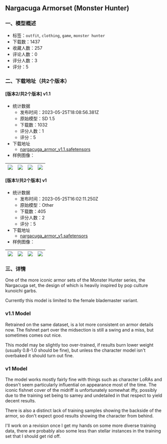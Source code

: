 ## Nargacuga Armorset (Monster Hunter)
### 一、模型概述

- 标签：`outfit`, `clothing`, `game`, `monster hunter`
- 下载数：1437
- 收藏人数：257
- 评论人数：0
- 评分人数：3
- 评分：5

### 二、下载地址（共2个版本）

#### [版本2/共2个版本] v1.1

- 统计数据
  - 发布时间：2023-05-25T18:08:56.381Z
  - 原始模型：SD 1.5
  - 下载数：1032
  - 评分人数：1
  - 评分：5
- 下载地址
  - [nargacuga_armor_v1.1.safetensors](https://civitai.com/api/download/models/80896)
- 样例图像：

| <img src="https://image.civitai.com/xG1nkqKTMzGDvpLrqFT7WA/fa121087-caba-46b7-bbde-c657bddf831d/width=450/908431.jpeg" /> | <img src="https://image.civitai.com/xG1nkqKTMzGDvpLrqFT7WA/fefbee97-9626-4691-b022-9ae7e2f9a476/width=450/909813.jpeg" /> | <img src="https://image.civitai.com/xG1nkqKTMzGDvpLrqFT7WA/c8b34dbf-6c31-4b0e-abf3-2746da963804/width=450/909685.jpeg" /> | <img src="https://image.civitai.com/xG1nkqKTMzGDvpLrqFT7WA/6734d265-a866-4e6e-9ad7-e38c4daa5372/width=450/908538.jpeg" /> |
| ---- | ---- | ---- | ---- |

#### [版本1/共2个版本] v1

- 统计数据
  - 发布时间：2023-05-25T16:02:11.250Z
  - 原始模型：Other
  - 下载数：405
  - 评分人数：2
  - 评分：5
- 下载地址
  - [nargacuga_armor_v1.safetensors](https://civitai.com/api/download/models/64240)
- 样例图像：

| <img src="https://image.civitai.com/xG1nkqKTMzGDvpLrqFT7WA/868c7d45-61e3-41ed-998f-598c23e7b14f/width=450/859223.jpeg" /> | <img src="https://image.civitai.com/xG1nkqKTMzGDvpLrqFT7WA/12403bdc-9588-48b5-a452-d53f72a48ced/width=450/859112.jpeg" /> | <img src="https://image.civitai.com/xG1nkqKTMzGDvpLrqFT7WA/de398260-31e6-4dcf-b532-873bf683c815/width=450/860164.jpeg" /> | <img src="https://image.civitai.com/xG1nkqKTMzGDvpLrqFT7WA/d534adce-65c5-4f8b-ace4-8434bbc35559/width=450/860192.jpeg" /> |
| ---- | ---- | ---- | ---- |


### 三、详情
<p>One of the more iconic armor sets of the Monster Hunter series, the Nargacuga set, the design of which is heavily inspired by pop culture kunoichi garbs.</p><p>Currently this model is limited to the female blademaster variant.</p><h3>v1.1 Model</h3><p>Retrained on the same dataset, is a lot more consistent on armor details now. The fishnet part over the midsection is still a swing and a miss, but sometimes comes out nice.</p><p>This model may be slightly too over-trained, if results burn lower weight (usually 0.8-1.0 should be fine), but unless the character model isn't overbaked it should turn out fine.</p><p></p><h3>v1 Model</h3><p>The model works mostly fairly fine with things such as character LoRAs and doesn't seem particularly influential on appearance most of the time. The iconic fishnet cover of the midriff is unfortunately somewhat iffy, possibly due to the training set being to samey and undetailed in that respect to yield decent results.</p><p>There is also a distinct lack of training samples showing the backside of the armor, so don't expect good results showing the character from behind.</p><p>I'll work on a revision once I get my hands on some more diverse training data, there are probably also some less than stellar instances in the training set that I should get rid off.</p>
